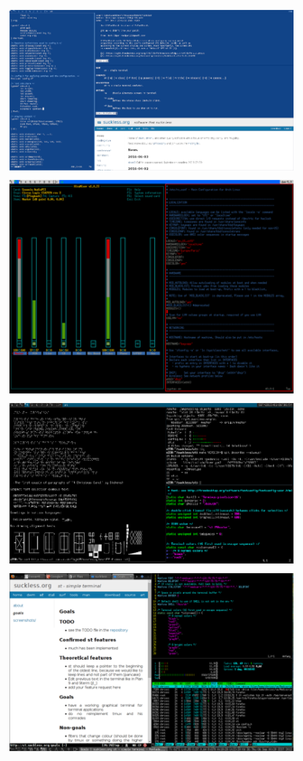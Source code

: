 [![st screenshot](frign-2016-s.png)](frign-2016.png)

[![st screenshot](putain-ouais-s.png)](putain-ouais.png)

[![st screenshot](hendry-s.png)](hendry.png)

[![st screenshot](20h-2012-s.png)](20h-2012.png)
